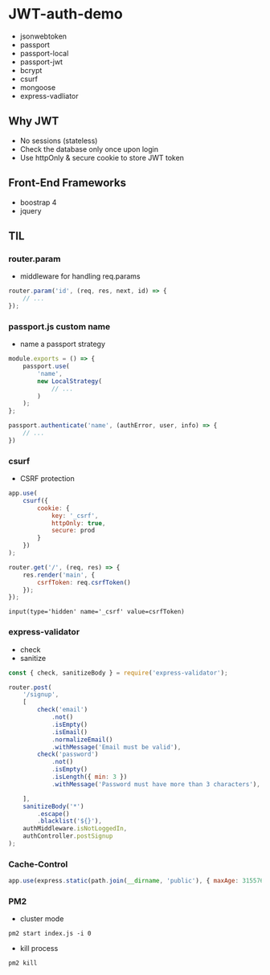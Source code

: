 # JWT-auth-demo

-   jsonwebtoken
-   passport
-   passport-local
-   passport-jwt
-   bcrypt
-   csurf
-   mongoose
-   express-vadliator

## Why JWT

-   No sessions (stateless)
-   Check the database only once upon login
-   Use httpOnly & secure cookie to store JWT token

## Front-End Frameworks

-   boostrap 4
-   jquery

## TIL

### router.param

-   middleware for handling req.params

```JavaScript
router.param('id', (req, res, next, id) => {
    // ...
});
```

### passport.js custom name

-   name a passport strategy

```JavaScript
module.exports = () => {
    passport.use(
        'name',
        new LocalStrategy(
            // ...
        )
    );
};
```

```JavaScript
passport.authenticate('name', (authError, user, info) => {
    // ...
})
```

### csurf

-   CSRF protection

```JavaScript
app.use(
    csurf({
        cookie: {
            key: '_csrf',
            httpOnly: true,
            secure: prod
        }
    })
);
```

```JavaScript
router.get('/', (req, res) => {
    res.render('main', {
        csrfToken: req.csrfToken()
    });
});
```

```PUG
input(type='hidden' name='_csrf' value=csrfToken)
```

### express-validator

-   check
-   sanitize

```JavaScript
const { check, sanitizeBody } = require('express-validator');

router.post(
    '/signup',
    [
        check('email')
            .not()
            .isEmpty()
            .isEmail()
            .normalizeEmail()
            .withMessage('Email must be valid'),
        check('password')
            .not()
            .isEmpty()
            .isLength({ min: 3 })
            .withMessage('Password must have more than 3 characters'),

    ],
    sanitizeBody('*')
        .escape()
        .blacklist('${}'),
    authMiddleware.isNotLoggedIn,
    authController.postSignup
);
```

### Cache-Control

```JavaScript
app.use(express.static(path.join(__dirname, 'public'), { maxAge: 31557600 }));
```

### PM2

-   cluster mode

```Shell
pm2 start index.js -i 0
```

-   kill process

```Shell
pm2 kill
```
